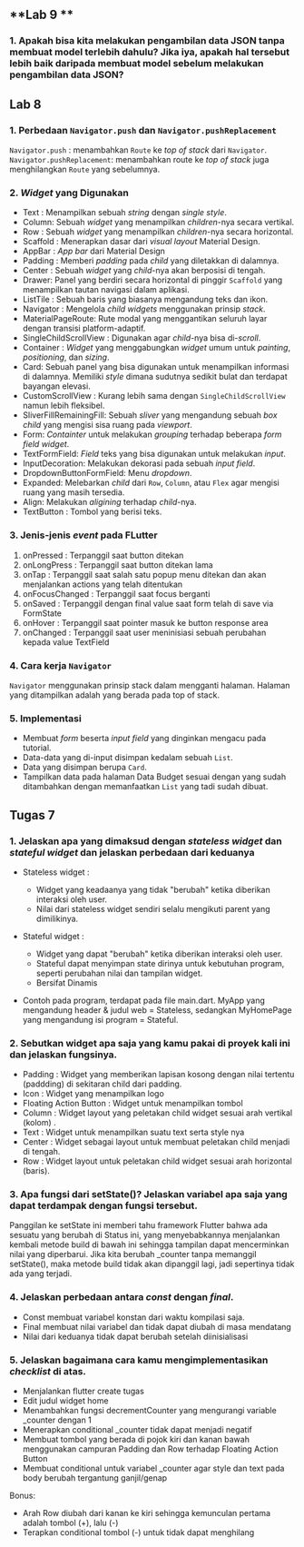 
## **Lab 9 **
### 1. Apakah bisa kita melakukan pengambilan data JSON tanpa membuat model terlebih dahulu? Jika iya, apakah hal tersebut lebih baik daripada membuat model sebelum melakukan pengambilan data JSON?




## **Lab 8**
### 1. Perbedaan `Navigator.push` dan `Navigator.pushReplacement`
`Navigator.push` : menambahkan `Route` ke *top of stack* dari `Navigator`.
`Navigator.pushReplacement`:  menambahkan route ke *top of stack* juga menghilangkan `Route` yang sebelumnya.

### 2. *Widget* yang Digunakan
* Text : Menampilkan sebuah *string* dengan *single style*.
* Column: Sebuah *widget* yang menampilkan *children*-nya secara vertikal.
* Row : Sebuah *widget* yang menampilkan *children*-nya secara horizontal.
* Scaffold : Menerapkan dasar dari *visual layout* Material Design.
* AppBar : *App bar* dari Material Design
* Padding : Memberi *padding* pada *child* yang diletakkan di dalamnya.
* Center : Sebuah *widget* yang *child*-nya akan berposisi di tengah.
* Drawer: Panel yang berdiri secara horizontal di pinggir `Scaffold` yang menampilkan tautan navigasi dalam aplikasi.
*  ListTile : Sebuah baris yang biasanya mengandung teks dan ikon.
* Navigator : Mengelola *child widgets* menggunakan prinsip *stack*.
* MaterialPageRoute: Rute modal yang menggantikan seluruh layar dengan transisi platform-adaptif.
* SingleChildScrollView : Digunakan agar *child*-nya bisa di-*scroll*.
* Container : *Widget* yang menggabungkan *widget* umum untuk *painting*, *positioning*, dan *sizing*.
* Card: Sebuah panel yang bisa digunakan untuk menampilkan informasi di dalamnya. Memiliki *style* dimana sudutnya sedikit bulat dan terdapat bayangan elevasi.
* CustomScrollView : Kurang lebih sama dengan `SingleChildScrollView` namun lebih fleksibel.
* SliverFillRemainingFill: Sebuah *sliver* yang mengandung sebuah *box child* yang mengisi sisa ruang pada *viewport*.
* Form: *Containter* untuk melakukan *grouping* terhadap beberapa *form field widget*.
* TextFormField: *Field* teks yang bisa digunakan untuk melakukan *input*.
* InputDecoration: Melakukan dekorasi pada sebuah *input field*.
* DropdownButtonFormField: Menu *dropdown*.
* Expanded: Melebarkan *child* dari `Row`, `Column`, atau `Flex` agar mengisi ruang yang masih tersedia.
* Align: Melakukan *aligining* terhadap *child*-nya.
* TextButton : Tombol yang berisi teks.

### 3. Jenis-jenis *event* pada FLutter
1. onPressed        : Terpanggil saat button ditekan
2. onLongPress      : Terpanggil saat button ditekan lama
3. onTap            : Terpanggil saat salah satu popup menu ditekan dan akan menjalankan actions yang telah ditentukan
4. onFocusChanged   : Terpanggil saat focus berganti
5. onSaved          : Terpanggil dengan final value saat form telah di save via FormState
6. onHover          : Terpanggil saat pointer masuk ke button response area
7. onChanged        : Terpanggil saat user meninisiasi sebuah perubahan kepada value TextField

### 4. Cara kerja `Navigator`
`Navigator` menggunakan prinsip stack dalam mengganti halaman. Halaman yang ditampilkan adalah yang berada pada top of stack.

### 5. Implementasi
* Membuat *form* beserta *input field* yang dinginkan mengacu pada tutorial.
* Data-data yang di-input disimpan kedalam sebuah `List`.
* Data yang disimpan berupa `Card`.
* Tampilkan data pada halaman Data Budget sesuai dengan yang sudah ditambahkan dengan memanfaatkan `List` yang tadi sudah dibuat.


## Tugas 7

### 1. Jelaskan apa yang dimaksud dengan *stateless widget* dan *stateful widget* dan jelaskan perbedaan dari keduanya
- Stateless widget : 
  - Widget yang  keadaanya yang tidak "berubah" ketika diberikan interaksi oleh user. 
  - Nilai dari stateless widget sendiri selalu mengikuti parent yang dimilikinya.
  
- Stateful widget :
  - Widget yang dapat "berubah" ketika diberikan interaksi oleh user. 
  - Stateful dapat menyimpan state dirinya untuk kebutuhan program, seperti perubahan nilai dan tampilan widget.
  - Bersifat Dinamis
  
- Contoh pada program, terdapat pada file main.dart. MyApp yang mengandung header & judul web = Stateless, sedangkan MyHomePage yang mengandung isi program = Stateful.

### 2. Sebutkan widget apa saja yang kamu pakai di proyek kali ini dan jelaskan fungsinya.
- Padding : Widget yang memberikan lapisan kosong dengan nilai tertentu (paddding) di sekitaran child dari padding.
- Icon : Widget yang menampilkan logo
- Floating Action Button : Widget untuk menampilkan tombol
- Column : Widget layout yang peletakan child widget sesuai arah vertikal (kolom) .
- Text : Widget untuk menampilkan suatu text serta style nya
- Center : Widget sebagai layout untuk membuat peletakan child menjadi di tengah. 
- Row : Widget layout untuk peletakan child widget sesuai arah horizontal (baris).

### 3. Apa fungsi dari **setState()**? Jelaskan variabel apa saja yang dapat terdampak dengan fungsi tersebut.
Panggilan ke setState ini memberi tahu framework Flutter bahwa ada sesuatu yang berubah di Status ini, yang menyebabkannya menjalankan kembali metode build di bawah ini
sehingga tampilan dapat mencerminkan nilai yang diperbarui. Jika kita berubah _counter tanpa memanggil setState(), maka metode build tidak akan dipanggil lagi, jadi sepertinya tidak ada yang terjadi.

### 4. Jelaskan perbedaan antara *const* dengan *final*.
- Const membuat variabel konstan dari waktu kompilasi saja.
- Final membuat nilai variabel dan tidak dapat diubah di masa mendatang
- Nilai dari keduanya tidak dapat berubah setelah diinisialisasi

### 5. Jelaskan bagaimana cara kamu mengimplementasikan *checklist* di atas.
- Menjalankan flutter create tugas
- Edit judul widget home
- Menambahkan fungsi decrementCounter yang mengurangi variable _counter dengan 1
- Menerapkan  conditional _counter tidak dapat menjadi negatif
- Membuat tombol yang berada di pojok kiri dan kanan bawah menggunakan campuran Padding dan Row terhadap Floating Action Button
- Membuat conditional untuk  variabel _counter agar style dan text pada body berubah tergantung ganjil/genap 

Bonus:
- Arah Row diubah dari kanan ke kiri sehingga kemunculan pertama adalah tombol (+), lalu (-) 
- Terapkan conditional tombol (-) untuk tidak dapat menghilang



